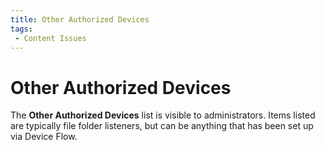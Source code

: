 ```yaml
---
title: Other Authorized Devices
tags:
 - Content Issues
---
```


# Other Authorized Devices

The **Other Authorized Devices** list is visible to administrators. Items listed are typically file folder listeners, but can be anything that has been set up via Device Flow.


